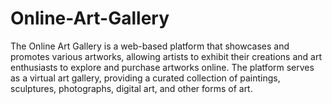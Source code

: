 # Online-Art-Gallery
The Online Art Gallery is a web-based platform that showcases and promotes various artworks, allowing artists to exhibit their creations and art enthusiasts to explore and purchase artworks online. The platform serves as a virtual art gallery, providing a curated collection of paintings, sculptures, photographs, digital art, and other forms of art.
